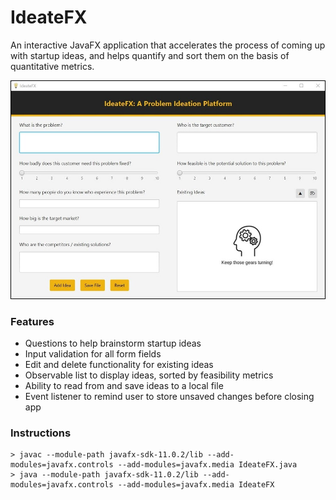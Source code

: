# IdeateFX
An interactive JavaFX application that accelerates the process of coming up with startup ideas, and helps quantify and sort them on the basis of quantitative metrics.

<img src="https://github.com/mittalprakhar/IdeateFX/blob/main/demo.jpg?raw=true" alt="Demo" width="600"/>

### Features
- Questions to help brainstorm startup ideas
- Input validation for all form fields
- Edit and delete functionality for existing ideas
- Observable list to display ideas, sorted by feasibility metrics
- Ability to read from and save ideas to a local file
- Event listener to remind user to store unsaved changes before closing app

### Instructions
```
> javac --module-path javafx-sdk-11.0.2/lib --add-modules=javafx.controls --add-modules=javafx.media IdeateFX.java
> java --module-path javafx-sdk-11.0.2/lib --add-modules=javafx.controls --add-modules=javafx.media IdeateFX
```